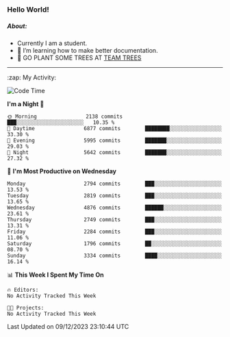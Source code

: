 ### Hello World!

##### About:
- Currently I am a student.
- 🌱 I’m learning how to make better documentation.
- 🌱 GO PLANT SOME TREES AT [TEAM TREES](https://teamtrees.org/)

---
  <summary>:zap: My Activity:</summary>
  
<!--START_SECTION:waka-->
![Code Time](http://img.shields.io/badge/Code%20Time-1%2C267%20hrs%2047%20mins-blue)

**I'm a Night 🦉** 

```text
🌞 Morning                2138 commits        ███░░░░░░░░░░░░░░░░░░░░░░   10.35 % 
🌆 Daytime                6877 commits        ████████░░░░░░░░░░░░░░░░░   33.30 % 
🌃 Evening                5995 commits        ███████░░░░░░░░░░░░░░░░░░   29.03 % 
🌙 Night                  5642 commits        ███████░░░░░░░░░░░░░░░░░░   27.32 % 
```
📅 **I'm Most Productive on Wednesday** 

```text
Monday                   2794 commits        ███░░░░░░░░░░░░░░░░░░░░░░   13.53 % 
Tuesday                  2819 commits        ███░░░░░░░░░░░░░░░░░░░░░░   13.65 % 
Wednesday                4876 commits        ██████░░░░░░░░░░░░░░░░░░░   23.61 % 
Thursday                 2749 commits        ███░░░░░░░░░░░░░░░░░░░░░░   13.31 % 
Friday                   2284 commits        ███░░░░░░░░░░░░░░░░░░░░░░   11.06 % 
Saturday                 1796 commits        ██░░░░░░░░░░░░░░░░░░░░░░░   08.70 % 
Sunday                   3334 commits        ████░░░░░░░░░░░░░░░░░░░░░   16.14 % 
```


📊 **This Week I Spent My Time On** 

```text
🔥 Editors: 
No Activity Tracked This Week

🐱‍💻 Projects: 
No Activity Tracked This Week
```


 Last Updated on 09/12/2023 23:10:44 UTC
<!--END_SECTION:waka-->
